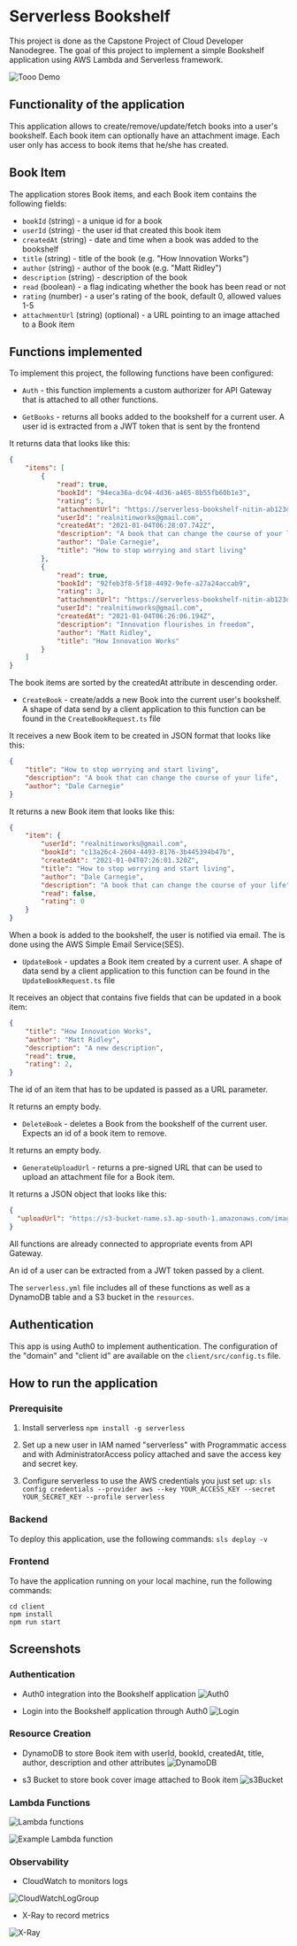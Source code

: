 # Serverless Bookshelf

This project is done as the Capstone Project of Cloud Developer Nanodegree. The goal of this project to implement a simple Bookshelf application using AWS Lambda and Serverless framework.

![Tooo Demo](images/Demo.gif)

## Functionality of the application

This application allows to create/remove/update/fetch books into a user's bookshelf. Each book item can optionally have an attachment image. Each user only has access to book items that he/she has created.

## Book Item

The application stores Book items, and each Book item contains the following fields:

* `bookId` (string) - a unique id for a book
* `userId` (string) - the user id that created this book item
* `createdAt` (string) - date and time when a book was added to the bookshelf
* `title` (string) - title of the book (e.g. "How Innovation Works")
* `author` (string) - author of the book (e.g. "Matt Ridley")
* `description` (string) - description of the book
* `read` (boolean) - a flag indicating whether the book has been read or not
* `rating` (number) - a user's rating of the book, default 0, allowed values 1-5
* `attachmentUrl` (string) (optional) - a URL pointing to an image attached to a Book item


## Functions implemented

To implement this project, the following functions have been configured: 

* `Auth` - this function implements a custom authorizer for API Gateway that is attached to all other functions.

* `GetBooks` - returns all books added to the bookshelf for a current user. A user id is extracted from a JWT token that is sent by the frontend

It returns data that looks like this:

```json
{
    "items": [
        {
            "read": true,
            "bookId": "94eca36a-dc94-4d36-a465-8b55fb60b1e3",
            "rating": 5,
            "attachmentUrl": "https://serverless-bookshelf-nitin-ab123de-attachments-dev.s3.amazonaws.com/94eca36a-dc94-4d36-a465-8b55fb60b1e3",
            "userId": "realnitinworks@gmail.com",
            "createdAt": "2021-01-04T06:28:07.742Z",
            "description": "A book that can change the course of your life",
            "author": "Dale Carnegie",
            "title": "How to stop worrying and start living"
        },
        {
            "read": true,
            "bookId": "92feb3f8-5f18-4492-9efe-a27a24accab9",
            "rating": 3,
            "attachmentUrl": "https://serverless-bookshelf-nitin-ab123de-attachments-dev.s3.amazonaws.com/92feb3f8-5f18-4492-9efe-a27a24accab9",
            "userId": "realnitinworks@gmail.com",
            "createdAt": "2021-01-04T06:26:06.194Z",
            "description": "Innovation flourishes in freedom",
            "author": "Matt Ridley",
            "title": "How Innovation Works"
        }
    ]
}
```

The book items are sorted by the createdAt attribute in descending order.

* `CreateBook` - create/adds a new Book into the current user's bookshelf. A shape of data send by a client application to this function can be found in the `CreateBookRequest.ts` file

It receives a new Book item to be created in JSON format that looks like this:

```json
{
    "title": "How to stop worrying and start living",
    "description": "A book that can change the course of your life",
    "author": "Dale Carnegie"
}
```

It returns a new Book item that looks like this:

```json
{
    "item": {
        "userId": "realnitinworks@gmail.com",
        "bookId": "c13a26c4-2604-4493-8176-3b445394b47b",
        "createdAt": "2021-01-04T07:26:01.320Z",
        "title": "How to stop worrying and start living",
        "author": "Dale Carnegie",
        "description": "A book that can change the course of your life",
        "read": false,
        "rating": 0
    }
}
```

When a book is added to the bookshelf, the user is notified via email. The is done using the AWS Simple Email Service(SES). 

* `UpdateBook` - updates a Book item created by a current user. A shape of data send by a client application to this function can be found in the `UpdateBookRequest.ts` file

It receives an object that contains five fields that can be updated in a book item:

```json
{
    "title": "How Innovation Works",
    "author": "Matt Ridley",
    "description": "A new description",
    "read": true,
    "rating": 2,
}
```

The id of an item that has to be updated is passed as a URL parameter.

It returns an empty body.

* `DeleteBook` - deletes a Book from the bookshelf of the current user. Expects an id of a book item to remove.

It returns an empty body.

* `GenerateUploadUrl` - returns a pre-signed URL that can be used to upload an attachment file for a Book item.

It returns a JSON object that looks like this:

```json
{
  "uploadUrl": "https://s3-bucket-name.s3.ap-south-1.amazonaws.com/image.png"
}
```

All functions are already connected to appropriate events from API Gateway.

An id of a user can be extracted from a JWT token passed by a client.

The `serverless.yml` file includes all of these functions as well as a DynamoDB table and a S3 bucket in the `resources`.


## Authentication

This app is using Auth0 to implement authentication. The configuration of the "domain" and "client id" are available on the `client/src/config.ts` file.


## How to run the application

### Prerequisite

1. Install serverless `npm install -g serverless`

2. Set up a new user in IAM named "serverless" with Programmatic access and with AdministratorAccess policy attached and save the access key and secret key.

3. Configure serverless to use the AWS credentials you just set up:
`sls config credentials --provider aws --key YOUR_ACCESS_KEY --secret YOUR_SECRET_KEY --profile serverless`

### Backend

To deploy this application, use the following commands: `sls deploy -v`


### Frontend

To have the application running on your local machine, run the following commands:

```
cd client
npm install
npm run start
```

## Screenshots

### Authentication

- Auth0 integration into the Bookshelf application
![Auth0](images/Auth0_application.jpg)

- Login into the Bookshelf application through Auth0
![Login](images/Login.jpg)

### Resource Creation

- DynamoDB to store Book item with userId, bookId, createdAt, title, author, description and other attributes
![DynamoDB](images/Dynamodb.jpg)

- s3 Bucket to store book cover image attached to Book item
![s3Bucket](images/s3.jpg)

### Lambda Functions

![Lambda functions](images/lambda_functions.jpg)

![Example Lambda function](images/lambda_createBook.jpg)

### Observability

- CloudWatch to monitors logs

![CloudWatchLogGroup](images/cloudwatch_logs.jpg)

- X-Ray to record metrics

![X-Ray](images/distributed_tracing.jpg)

